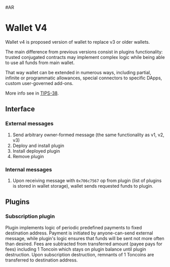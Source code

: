 #AR
# Wallet V4
Wallet v4 is proposed version of wallet to replace v3 or older wallets.

The main difference from previous versions consist in plugins functionality:
trusted conjugated contracts may implement complex logic while being able to use all funds from main wallet.

That way wallet can be extended in numerous ways, including partial, infinite or programmatic allowances, special connectors to specific DApps, custom user-governed add-ons.

More info see in [TIPS-38](https://github.com/newton-blockchain/TIPs/issues/38).

## Interface
### External messages
1. Send arbitrary owner-formed message (the same functionality as v1, v2, v3)
2. Deploy and install plugin
3. Install deployed plugin
4. Remove plugin

### Internal messages
1. Upon receiving message with `0x706c7567` op from plugin (list of plugins is stored in wallet storage), wallet sends requested funds to plugin.

## Plugins
### Subscription plugin
Plugin implements logic of periodic predefined payments to fixed destination address. Payment is initiated by anyone-can-send external message,
 while plugin's logic ensures that funds will be sent not more often than desired. Fees are subtracted from transferred amount (payee pays for fees)
 including 1 Toncoin which stays on plugin balance until plugin destruction. Upon subscription destruction, remnants of 1 Toncoins are transferred to 
destination address.
